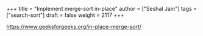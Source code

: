 +++
title = "Implement merge-sort in-place"
author = ["Seshal Jain"]
tags = ["search-sort"]
draft = false
weight = 2117
+++

<https://www.geeksforgeeks.org/in-place-merge-sort/>
